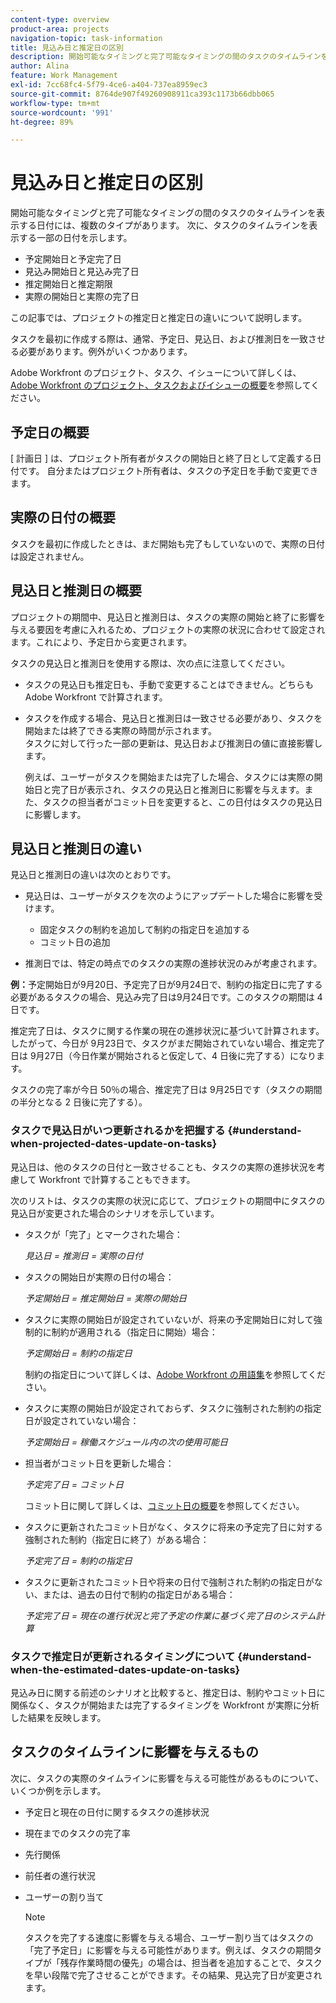 ```yaml
---
content-type: overview
product-area: projects
navigation-topic: task-information
title: 見込み日と推定日の区別
description: 開始可能なタイミングと完了可能なタイミングの間のタスクのタイムラインを表示する日付には、複数のタイプがあります。
author: Alina
feature: Work Management
exl-id: 7cc68fc4-5f79-4ce6-a404-737ea8959ec3
source-git-commit: 8764de907f49260908911ca393c1173b66dbb065
workflow-type: tm+mt
source-wordcount: '991'
ht-degree: 89%

---
```


# 見込み日と推定日の区別

開始可能なタイミングと完了可能なタイミングの間のタスクのタイムラインを表示する日付には、複数のタイプがあります。 次に、タスクのタイムラインを表示する一部の日付を示します。

* 予定開始日と予定完了日
* 見込み開始日と見込み完了日
* 推定開始日と推定期限
* 実際の開始日と実際の完了日

この記事では、プロジェクトの推定日と推定日の違いについて説明します。

タスクを最初に作成する際は、通常、予定日、見込日、および推測日を一致させる必要があります。例外がいくつかあります。 

Adobe Workfront のプロジェクト、タスク、イシューについて詳しくは、[Adobe Workfront のプロジェクト、タスクおよびイシューの概要](../../../workfront-basics/navigate-workfront/workfront-navigation/definitions-pti-dates.md)を参照してください。

## 予定日の概要

[ 計画日 ] は、プロジェクト所有者がタスクの開始日と終了日として定義する日付です。 自分またはプロジェクト所有者は、タスクの予定日を手動で変更できます。

## 実際の日付の概要

タスクを最初に作成したときは、まだ開始も完了もしていないので、実際の日付は設定されません。

## 見込日と推測日の概要

プロジェクトの期間中、見込日と推測日は、タスクの実際の開始と終了に影響を与える要因を考慮に入れるため、プロジェクトの実際の状況に合わせて設定されます。これにより、予定日から変更されます。

タスクの見込日と推測日を使用する際は、次の点に注意してください。

* タスクの見込日も推定日も、手動で変更することはできません。どちらも Adobe Workfront で計算されます。
* タスクを作成する場合、見込日と推測日は一致させる必要があり、タスクを開始または終了できる実際の時間が示されます。\
  タスクに対して行った一部の更新は、見込日および推測日の値に直接影響します。 

  例えば、ユーザーがタスクを開始または完了した場合、タスクには実際の開始日と完了日が表示され、タスクの見込日と推測日に影響を与えます。また、タスクの担当者がコミット日を変更すると、この日付はタスクの見込日に影響します。

## 見込日と推測日の違い

見込日と推測日の違いは次のとおりです。

* 見込日は、ユーザーがタスクを次のようにアップデートした場合に影響を受けます。

   * 固定タスクの制約を追加して制約の指定日を追加する
   * コミット日の追加

* 推測日では、特定の時点でのタスクの実際の進捗状況のみが考慮されます。

**例：**&#x200B;予定開始日が9月20日、予定完了日が9月24日で、制約の指定日に完了する必要があるタスクの場合、見込み完了日は9月24日です。このタスクの期間は 4 日です。

推定完了日は、タスクに関する作業の現在の進捗状況に基づいて計算されます。したがって、今日が 9月23日で、タスクがまだ開始されていない場合、推定完了日は 9月27日（今日作業が開始されると仮定して、4 日後に完了する）になります。

タスクの完了率が今日 50％の場合、推定完了日は 9月25日です（タスクの期間の半分となる 2 日後に完了する）。


### タスクで見込日がいつ更新されるかを把握する {#understand-when-projected-dates-update-on-tasks}

見込日は、他のタスクの日付と一致させることも、タスクの実際の進捗状況を考慮して Workfront で計算することもできます。

次のリストは、タスクの実際の状況に応じて、プロジェクトの期間中にタスクの見込日が変更された場合のシナリオを示しています。

* タスクが「完了」とマークされた場合：

  *見込日 = 推測日 = 実際の日付*

* タスクの開始日が実際の日付の場合：

  *予定開始日 = 推定開始日 = 実際の開始日*

* タスクに実際の開始日が設定されていないが、将来の予定開始日に対して強制的に制約が適用される（指定日に開始）場合：

  *予定開始日 = 制約の指定日*

  制約の指定日について詳しくは、[Adobe Workfront の用語集](../../../workfront-basics/navigate-workfront/workfront-navigation/workfront-terminology-glossary.md)を参照してください。

* タスクに実際の開始日が設定されておらず、タスクに強制された制約の指定日が設定されていない場合：

  *予定開始日 = 稼働スケジュール内の次の使用可能日*

* 担当者がコミット日を更新した場合：

  *予定完了日 = コミット日*

  コミット日に関して詳しくは、[コミット日の概要](../../../manage-work/projects/updating-work-in-a-project/overview-of-commit-dates.md)を参照してください。

* タスクに更新されたコミット日がなく、タスクに将来の予定完了日に対する強制された制約（指定日に終了）がある場合：

  *予定完了日 = 制約の指定日*

* タスクに更新されたコミット日や将来の日付で強制された制約の指定日がない、または、過去の日付で制約の指定日がある場合：

  *予定完了日 = 現在の進行状況と完了予定の作業に基づく完了日のシステム計算*

### タスクで推定日が更新されるタイミングについて {#understand-when-the-estimated-dates-update-on-tasks}

見込み日に関する前述のシナリオと比較すると、推定日は、制約やコミット日に関係なく、タスクが開始または完了するタイミングを Workfront が実際に分析した結果を反映します。

## タスクのタイムラインに影響を与えるもの

次に、タスクの実際のタイムラインに影響を与える可能性があるものについて、いくつか例を示します。

* 予定日と現在の日付に関するタスクの進捗状況
* 現在までのタスクの完了率
* 先行関係
* 前任者の進行状況
* ユーザーの割り当て

  >[!NOTE]
  >
  >タスクを完了する速度に影響を与える場合、ユーザー割り当てはタスクの「完了予定日」に影響を与える可能性があります。例えば、タスクの期間タイプが「残存作業時間の優先」の場合は、担当者を追加することで、タスクを早い段階で完了させることができます。その結果、見込完了日が変更されます。
